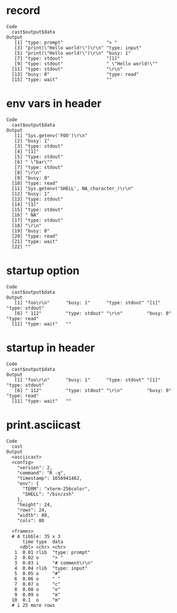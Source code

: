 # record

    Code
      cast$output$data
    Output
       [1] "type: prompt"                "> "                         
       [3] "print(\"Hello world!\")\r\n" "type: input"                
       [5] "print(\"Hello world!\")\r\n" "busy: 1"                    
       [7] "type: stdout"                "[1]"                        
       [9] "type: stdout"                " \"Hello world!\""          
      [11] "type: stdout"                "\r\n"                       
      [13] "busy: 0"                     "type: read"                 
      [15] "type: wait"                  ""                           

# env vars in header

    Code
      cast$output$data
    Output
       [1] "Sys.getenv('FOO')\r\n"                 
       [2] "busy: 1"                               
       [3] "type: stdout"                          
       [4] "[1]"                                   
       [5] "type: stdout"                          
       [6] " \"bar\""                              
       [7] "type: stdout"                          
       [8] "\r\n"                                  
       [9] "busy: 0"                               
      [10] "type: read"                            
      [11] "Sys.getenv('SHELL', NA_character_)\r\n"
      [12] "busy: 1"                               
      [13] "type: stdout"                          
      [14] "[1]"                                   
      [15] "type: stdout"                          
      [16] " NA"                                   
      [17] "type: stdout"                          
      [18] "\r\n"                                  
      [19] "busy: 0"                               
      [20] "type: read"                            
      [21] "type: wait"                            
      [22] ""                                      

# startup option

    Code
      cast$output$data
    Output
       [1] "foo\r\n"      "busy: 1"      "type: stdout" "[1]"          "type: stdout"
       [6] " 112"         "type: stdout" "\r\n"         "busy: 0"      "type: read"  
      [11] "type: wait"   ""            

# startup in header

    Code
      cast$output$data
    Output
       [1] "foo\r\n"      "busy: 1"      "type: stdout" "[1]"          "type: stdout"
       [6] " 112"         "type: stdout" "\r\n"         "busy: 0"      "type: read"  
      [11] "type: wait"   ""            

# print.asciicast

    Code
      cast
    Output
      <asciicast>
      <config>
        "version": 2,
        "command": "R -q",
        "timestamp": 1656941462,
        "env": {
          "TERM": "xterm-256color",
          "SHELL": "/bin/zsh"
        },
        "height": 24,
        "rows": 24,
        "width": 80,
        "cols": 80
      
      <frames>
      # A tibble: 35 x 3
          time type  data           
         <dbl> <chr> <chr>          
       1  0.01 rlib  "type: prompt" 
       2  0.02 o     "> "           
       3  0.03 i     "# comment\r\n"
       4  0.04 rlib  "type: input"  
       5  0.05 o     "#"            
       6  0.06 o     " "            
       7  0.07 o     "c"            
       8  0.08 o     "o"            
       9  0.09 o     "m"            
      10  0.1  o     "m"            
      # i 25 more rows

